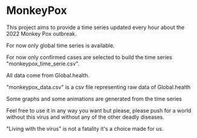 # MonkeyPox

This project aims to provide a time series updated every hour about the 2022 Monkey Pox outbreak.


For now only global time series is available.

For now only confirmed cases are selected to build the time series "monkeypox_time_serie.csv".

All data come from Global.health.

"monkeypox_data.csv" is a csv file representing raw data of Global.health

Some graphs and some animations are generated from the time series


Feel free to use it in any way you want but please, please push for a world without this virus and without any of the other deadly diseases. 

"Living with the virus" is not a fatality it's a choice made for us.
